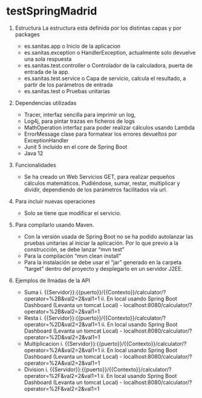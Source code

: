 # testSpringMadrid



1.	Estructura
	La estructura esta definida por los distintas capas y por packages
	-	es.sanitas.app
		o	Inicio de la aplicacion 
	-	es.sanitas.exception
		o	HandlerException, actualmente solo devuelve una sola respuesta
	-	es.sanitas.test.controller
		o	Controlador de la calculadora, puerta de entrada de la app.
	-	 es.sanitas.test.service
		o	Capa de servicio, calcula el resultado, a partir de los parámetros de entrada
	-	es.sanitas.test
		o	Pruebas unitarias         
2.	Dependencias utilizadas
	-	Tracer, interfaz sencilla para imprimir un log,
	-	Log4j, para pintar trazas en ficheros de logs
	-	MathOperation interfaz para poder realizar cálculos usando Lambda 
	-	ErrorMessage clase para formatear los errores devueltos por ExceptionHandler
	-	Junit 5 incluido en el core de Spring Boot
	-	Java 12
	
3.	Funcionalidades
	-	Se ha creado un Web Servicios GET, para realizar pequeños cálculos matemáticos. Pudiéndose, sumar, restar, multiplicar y dividir, dependiendo de los parámetros facilitados vía url.
	
4.	Para incluir nuevas operaciones
	-	Solo se tiene que modificar el servicio.
	
5.	Para compilarlo usando Maven.
	-	Con la versión usada de Spring Boot no se ha podido autolanzar las pruebas unitarias al iniciar la aplicación. Por lo que previo a la construcción, se debe lanzar “mvn test”
	-	Para la compilación “mvn clean install”
	-	Para la instalación se debe usar el “jar” generado en la carpeta “target” dentro del proyecto y desplegarlo en un servidor J2EE.
	
6.	Ejemplos de llmadas de la API
	-	Suma
		i.	{{Servidor}}:{{puerto}}/{{Contexto}}/calculator/?operator=%2B&val2=2&val1=1
		ii.	En local usando Spring Boot Dashboard (Levanta un tomcat Local) - localhost:8080/calculator/?operator=%2B&val2=2&val1=1
	-	Resta
		i.	{{Servidor}}:{{puerto}}/{{Contexto}}/calculator/?operator=%2D&val2=2&val1=1
		ii.	En local usando Spring Boot Dashboard (Levanta un tomcat Local) - localhost:8080/calculator/?operator=%2D&val2=2&val1=1
	-	Multiplicacion
		i.	{{Servidor}}:{{puerto}}/{{Contexto}}/calculator/?operator=%2A&val2=2&val1=1
		ii.	En local usando Spring Boot Dashboard (Levanta un tomcat Local) - localhost:8080/calculator/?operator=%2A&val2=2&val1=1
	-	Division
		i.	{{Servidor}}:{{puerto}}/{{Contexto}}/calculator/?operator=%2F&val2=2&val1=1
		ii.	En local usando Spring Boot Dashboard (Levanta un tomcat Local) - localhost:8080/calculator/?operator=%2F&val2=2&val1=1

